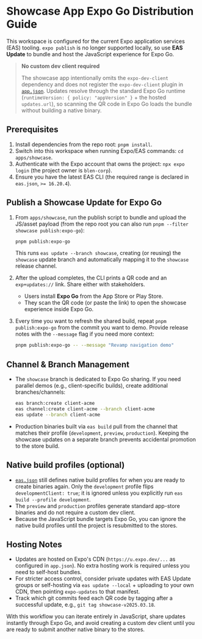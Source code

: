 # Showcase App Expo Go Distribution Guide

This workspace is configured for the current Expo application services (EAS) tooling. `expo publish` is no longer supported locally, so use **EAS Update** to bundle and host the JavaScript experience for Expo Go.

> **No custom dev client required**
>
> The showcase app intentionally omits the `expo-dev-client` dependency and does not register the `expo-dev-client` plugin in [`app.json`](./app.json). Updates resolve through the standard Expo Go runtime (`runtimeVersion: { policy: "appVersion" }` + the hosted `updates.url`), so scanning the QR code in Expo Go loads the bundle without building a native binary.

## Prerequisites

1. Install dependencies from the repo root: `pnpm install`.
2. Switch into this workspace when running Expo/EAS commands: `cd apps/showcase`.
3. Authenticate with the Expo account that owns the project: `npx expo login` (the project owner is `blen-corp`).
4. Ensure you have the latest EAS CLI (the required range is declared in `eas.json`, `>= 16.20.4`).

## Publish a Showcase Update for Expo Go

1. From `apps/showcase`, run the publish script to bundle and upload the JS/asset payload (from the repo root you can also run `pnpm --filter showcase publish:expo-go`):

   ```bash
   pnpm publish:expo-go
   ```

   This runs `eas update --branch showcase`, creating (or reusing) the `showcase` update branch and automatically mapping it to the `showcase` release channel.

2. After the upload completes, the CLI prints a QR code and an `exp+updates://` link. Share either with stakeholders.

   - Users install **Expo Go** from the App Store or Play Store.
   - They scan the QR code (or paste the link) to open the showcase experience inside Expo Go.

3. Every time you want to refresh the shared build, repeat `pnpm publish:expo-go` from the commit you want to demo. Provide release notes with the `--message` flag if you need more context:

   ```bash
   pnpm publish:expo-go -- --message "Revamp navigation demo"
   ```

## Channel & Branch Management

- The `showcase` branch is dedicated to Expo Go sharing. If you need parallel demos (e.g., client-specific builds), create additional branches/channels:

  ```bash
  eas branch:create client-acme
  eas channel:create client-acme --branch client-acme
  eas update --branch client-acme
  ```

- Production binaries built via `eas build` pull from the channel that matches their profile (`development`, `preview`, `production`). Keeping the showcase updates on a separate branch prevents accidental promotion to the store build.

## Native build profiles (optional)

- [`eas.json`](./eas.json) still defines native build profiles for when you are ready to create binaries again. Only the `development` profile flips `developmentClient: true`; it is ignored unless you explicitly run `eas build --profile development`.
- The `preview` and `production` profiles generate standard app-store binaries and do not require a custom dev client.
- Because the JavaScript bundle targets Expo Go, you can ignore the native build profiles until the project is resubmitted to the stores.

## Hosting Notes

- Updates are hosted on Expo's CDN (`https://u.expo.dev/...` as configured in `app.json`). No extra hosting work is required unless you need to self-host bundles.
- For stricter access control, consider private updates with EAS Update groups or self-hosting via `eas update --local` + uploading to your own CDN, then pointing `expo-updates` to that manifest.
- Track which git commits feed each QR code by tagging after a successful update, e.g., `git tag showcase-v2025.03.18`.

With this workflow you can iterate entirely in JavaScript, share updates instantly through Expo Go, and avoid creating a custom dev client until you are ready to submit another native binary to the stores.
